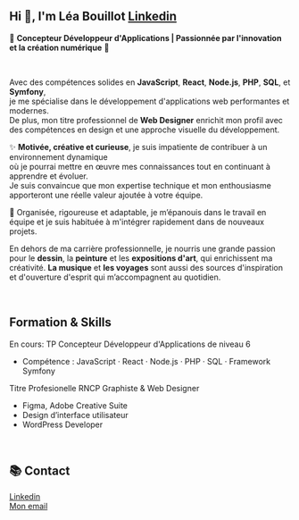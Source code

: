 ## Hi 👋, I'm Léa Bouillot  [Linkedin](https://www.linkedin.com/in/léa-bouillot-0430b2253/)

🚀 **Concepteur Développeur d'Applications | Passionnée par l'innovation et la création numérique** 🚀

<br>

Avec des compétences solides en **JavaScript**, **React**, **Node.js**, **PHP**, **SQL**, et **Symfony**,  <br>
je me spécialise dans le développement d'applications web performantes et modernes.  <br>
De plus, mon titre professionnel de **Web Designer** enrichit mon profil avec des compétences en design et une approche visuelle du développement.  <br>

✨ **Motivée, créative et curieuse**, je suis impatiente de contribuer à un environnement dynamique  <br>
où je pourrai mettre en œuvre mes connaissances tout en continuant à apprendre et évoluer.  <br>
Je suis convaincue que mon expertise technique et mon enthousiasme apporteront une réelle valeur ajoutée à votre équipe.

🔧 Organisée, rigoureuse et adaptable, je m’épanouis dans le travail en équipe et je suis habituée à m'intégrer rapidement dans de nouveaux projets.

En dehors de ma carrière professionnelle, je nourris une grande passion pour le **dessin**, la **peinture** et les **expositions d'art**,
qui enrichissent ma créativité. **La musique** et **les voyages** sont aussi des sources d'inspiration et d'ouverture d'esprit qui m’accompagnent au quotidien.

<br>

## Formation & Skills

En cours: TP Concepteur Développeur d'Applications de niveau 6
- Compétence : JavaScript · React · Node.js · PHP · SQL · Framework Symfony

Titre Profesionelle RNCP Graphiste & Web Designer
- Figma, Adobe Creative Suite
- Design d’interface utilisateur
- WordPress Developer
  
<br>

## 📚 Contact

[Linkedin](https://www.linkedin.com/in/léa-bouillot-0430b2253/) <br>
[Mon email](leabouillot7@gmail.com)



